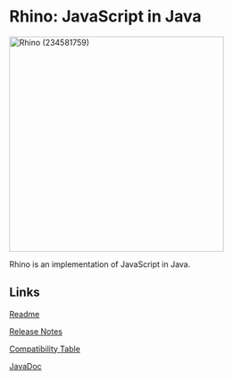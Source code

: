 # Rhino: JavaScript in Java

<a title="Rodrigo J De Marco, CC0, via Wikimedia Commons" href="https://commons.wikimedia.org/wiki/File:Rhino_(234581759).jpeg"><img width="384" alt="Rhino (234581759)" src="https://upload.wikimedia.org/wikipedia/commons/thumb/4/4f/Rhino_%28234581759%29.jpeg/512px-Rhino_%28234581759%29.jpeg"></a>

Rhino is an implementation of JavaScript in Java.

## Links

[Readme](https://github.com/mozilla/rhino)

[Release Notes](https://github.com/mozilla/rhino/blob/master/RELEASE-NOTES.md)

[Compatibility Table](./compat/engines.html)

[JavaDoc](https://javadoc.io/doc/org.mozilla/rhino)
